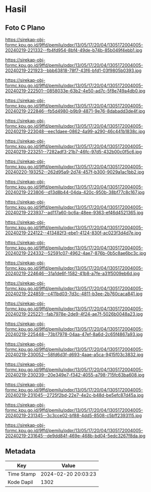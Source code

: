 # Hasil

## Foto C Plano

https://sirekap-obj-formc.kpu.go.id/9ffd/pemilu/pdpr/13/05/17/20/04/1305172004005-20240219-221332--fb4fd954-8bf4-49de-b74b-85b049f4ebb1.jpg

https://sirekap-obj-formc.kpu.go.id/9ffd/pemilu/pdpr/13/05/17/20/04/1305172004005-20240219-221923--bbb63818-78f7-43f6-bfd1-03f9805b0393.jpg

https://sirekap-obj-formc.kpu.go.id/9ffd/pemilu/pdpr/13/05/17/20/04/1305172004005-20240219-222501--0858033e-63b2-4e50-ad7c-5f8e749a4db0.jpg

https://sirekap-obj-formc.kpu.go.id/9ffd/pemilu/pdpr/13/05/17/20/04/1305172004005-20240219-222846--fb5d4980-b9b9-4871-9e76-8dabadd3de4f.jpg

https://sirekap-obj-formc.kpu.go.id/9ffd/pemilu/pdpr/13/05/17/20/04/1305172004005-20240219-223048--eec1daee-0862-4a99-a290-46c441b1838c.jpg

https://sirekap-obj-formc.kpu.go.id/9ffd/pemilu/pdpr/13/05/17/20/04/1305172004005-20240219-223251--7282adf3-21b7-46fc-97d5-432b00c0f5c6.jpg

https://sirekap-obj-formc.kpu.go.id/9ffd/pemilu/pdpr/13/05/17/20/04/1305172004005-20240220-193252--262d95a9-2d74-457f-b300-9029a1ac1bb2.jpg

https://sirekap-obj-formc.kpu.go.id/9ffd/pemilu/pdpr/13/05/17/20/04/1305172004005-20240219-223806--d13d8b44-04da-420c-950b-38bf77c8c167.jpg

https://sirekap-obj-formc.kpu.go.id/9ffd/pemilu/pdpr/13/05/17/20/04/1305172004005-20240219-223937--ad117a60-bc6a-48ee-9363-ef46d4521365.jpg

https://sirekap-obj-formc.kpu.go.id/9ffd/pemilu/pdpr/13/05/17/20/04/1305172004005-20240219-224122--413482f3-ebe1-4124-830f-ac023f3d4d7e.jpg

https://sirekap-obj-formc.kpu.go.id/9ffd/pemilu/pdpr/13/05/17/20/04/1305172004005-20240219-224332--52591c07-4962-4ae7-876b-0b5c8ae6bc3c.jpg

https://sirekap-obj-formc.kpu.go.id/9ffd/pemilu/pdpr/13/05/17/20/04/1305172004005-20240219-224646--31a1de6f-1582-41b8-a7fe-a31f5009eb6d.jpg

https://sirekap-obj-formc.kpu.go.id/9ffd/pemilu/pdpr/13/05/17/20/04/1305172004005-20240219-224859--c411bd03-7d3c-4811-b3ee-2b760caca841.jpg

https://sirekap-obj-formc.kpu.go.id/9ffd/pemilu/pdpr/13/05/17/20/04/1305172004005-20240219-225221--fab7978e-2de9-4f24-ae7f-5026b0048a23.jpg

https://sirekap-obj-formc.kpu.go.id/9ffd/pemilu/pdpr/13/05/17/20/04/1305172004005-20240219-225448--73b17978-04aa-47ef-8a6d-2c65f4867a93.jpg

https://sirekap-obj-formc.kpu.go.id/9ffd/pemilu/pdpr/13/05/17/20/04/1305172004005-20240219-230052--58fd6d3f-d693-4aae-a5ca-9415f03c3832.jpg

https://sirekap-obj-formc.kpu.go.id/9ffd/pemilu/pdpr/13/05/17/20/04/1305172004005-20240219-230239--20e349e7-f342-4055-a798-715fc63ba608.jpg

https://sirekap-obj-formc.kpu.go.id/9ffd/pemilu/pdpr/13/05/17/20/04/1305172004005-20240219-231045--2725f2bd-22e7-4e2c-b48d-be5efc87d45a.jpg

https://sirekap-obj-formc.kpu.go.id/9ffd/pemilu/pdpr/13/05/17/20/04/1305172004005-20240219-231345--3c3cce02-bf88-4dd5-8508-c5bff2393115.jpg

https://sirekap-obj-formc.kpu.go.id/9ffd/pemilu/pdpr/13/05/17/20/04/1305172004005-20240219-231645--de9dd84f-469e-468b-bd04-5edc3267f8da.jpg


## Metadata

| Key        | Value               |
| ---------- | ------------------- |
| Time Stamp | 2024-02-20 20:03:23 |
| Kode Dapil | 1302                |



